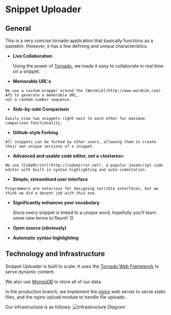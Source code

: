 Snippet Uploader
=================

General
-------

This is a very concise tornado application that basically functions as a pastebin.
However, it has a few defining and unique characteristics.

*	 <b>Live Collaboration</b>

	 Using the power of [Tornado](http://www.tornadoweb.org/), we made it easy to collaborate in real time on a snippet.

*	 <b>Memorable URL's</b>
	 
    We use a custom wrapper around the [Wordnik](http://www.wordnik.com) API to generate a memorable URL, 
    not a random number sequence.

*	 <b>Side-by-side Comparison</b>
	 
 	Easily view two snippets right next to each other for maximum comparison functionality.

*	 <b>Github-style Forking</b>
	 
    All snippets can be forked by other users, allowing them to create their own unique versions of a snippet.

*	 <b>Advanced and usable code editor, _not_ a &lt;textarea&gt;</b>
	 
    We use [CodeMirror](http://codemirror.net), a popular JavaScript code editor with built in syntax highlighting and auto-indentation.
*	 <b>Simple, streamlined user interface</b>

    Programmers are notorious for designing terrible interfaces, but we think we did a decent job with this one.
*	<b>Significantly enhances your vocabulary</b>

    Since every snippet is linked to a unique word, hopefully you'll learn some new terms to flaunt! :D

*	 <b>Open source (obviously)</b>
*	 <b>Automatic syntax highlighting</b>



Technology and Infrastructure
-----------
Snippet Uploader is built to scale: it uses the [Tornado Web Framework](http://www.tornadoweb.org) to serve dynamic content.

We also use [MongoDB](http://www.mongodb.org) to store all of our data.

In the production branch, we implement the [nginx](http://nginx.org) web server to serve static files, and the nginx upload module to handle file uploads.

Our infrastructure is as follows:
![Infrastructure Diagram](http://snip.hunterlang.com/static/img/diagram2.png)